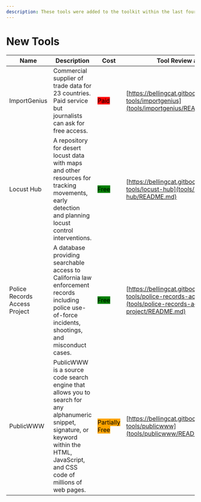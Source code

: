 ```yaml
---
description: These tools were added to the toolkit within the last four weeks.
---
```

# New Tools


| Name | Description | Cost | Tool Review and Guide |
| --- | --- | --- | --- |
| ImportGenius | Commercial supplier of trade data for 23 countries. Paid service but journalists can ask for free access. | <mark style="background-color:red;">Paid</mark> | [https://bellingcat.gitbook.io/toolkit/more/all-tools/importgenius](tools/importgenius/README.md) |
| Locust Hub | A repository for desert locust data with maps and other resources for tracking movements, early detection and planning locust control interventions. | <mark style="background-color:green;">Free</mark> | [https://bellingcat.gitbook.io/toolkit/more/all-tools/locust-hub](tools/locust-hub/README.md) |
| Police Records Access Project | A database providing searchable access to California law enforcement records including police use-of-force incidents, shootings, and misconduct cases. | <mark style="background-color:green;">Free</mark> | [https://bellingcat.gitbook.io/toolkit/more/all-tools/police-records-access-project](tools/police-records-access-project/README.md) |
| PublicWWW | PublicWWW is a source code search engine that allows you to search for any alphanumeric snippet, signature, or keyword within the HTML, JavaScript, and CSS code of millions of web pages. | <mark style="background-color:orange;">Partially Free</mark> | [https://bellingcat.gitbook.io/toolkit/more/all-tools/publicwww](tools/publicwww/README.md) |